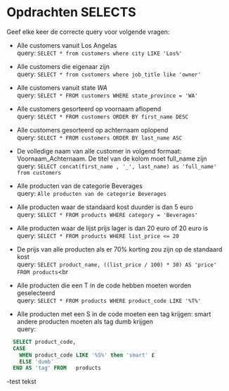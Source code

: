 # Opdrachten SELECTS
Geef elke keer de correcte query voor volgende vragen:

- Alle customers vanuit Los Angelas<br>
  query: ```SELECT * from customers where city LIKE 'Los%'``` <br>

- Alle customers die eigenaar zijn<br>
  query:  ```SELECT * from customers where job_title like 'owner'```<br>
 
- Alle customers vanuit state *WA*<br>
  query: ```SELECT * FROM customers WHERE state_province = 'WA'```<br>

- Alle customers gesorteerd op voornaam aflopend<br>
  query: ```SELECT * FROM customers ORDER BY first_name DESC```<br>

- Alle customers gesorteerd op achternaam oplopend<br>
  query: ```SELECT * FROM customers ORDER BY last_name ASC```<br>

- De volledige naam van alle customer in volgend formaat: Voornaam_Achternaam. De titel van de kolom moet full_name zijn <br>
  query: ```SELECT concat(first_name , '_', last_name) as 'full_name' from customers``` <br>

- Alle producten van de categorie Beverages<br>
  query: ```Alle producten van de categorie Beverages```<br>

- Alle producten waar de standaard kost duurder is dan 5 euro<br>
  query: ```SELECT * FROM products WHERE category = 'Beverages'```

- Alle producten waar de lijst prijs lager is dan 20 euro of 20 euro is<br>
  query: ```SELECT * FROM products WHERE list_price <= 20```

- De prijs van alle producten als er 70% korting zou zijn op de standaard kost<br>
  query: ```SELECT product_name, ((list_price / 100) * 30) AS 'price'  FROM products```<br

- Alle producten die een T in de code hebben moeten worden geselecteerd<br>
  query: ```SELECT * FROM products WHERE product_code LIKE '%T%' ```<br>

- Alle producten met een S in de code moeten een tag krijgen: smart andere producten moeten als tag dumb krijgen <br>
  query: 
``` sql
  SELECT product_code, 
  CASE 
    WHEN product_code LIKE '%S%' then 'smart' £
    ELSE 'dumb' 
  END AS 'tag' FROM   products
```

-test tekst